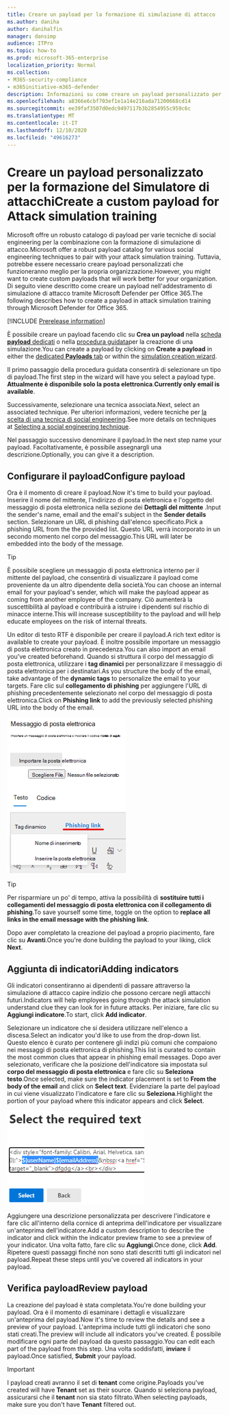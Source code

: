```yaml
---
title: Creare un payload per la formazione di simulazione di attacco
ms.author: daniha
author: danihalfin
manager: dansimp
audience: ITPro
ms.topic: how-to
ms.prod: microsoft-365-enterprise
localization_priority: Normal
ms.collection:
- M365-security-compliance
- m365initiative-m365-defender
description: Informazioni su come creare un payload personalizzato per la formazione di simulazione di attacco in Microsoft Defender per Office 365.
ms.openlocfilehash: a8366e6cbf703ef1e1a14e216ada71200668cd14
ms.sourcegitcommit: ee39faf3507d0edc9497117b3b2854955c959c6c
ms.translationtype: MT
ms.contentlocale: it-IT
ms.lasthandoff: 12/10/2020
ms.locfileid: "49616273"
---
```

# <a name="create-a-custom-payload-for-attack-simulation-training"></a><span data-ttu-id="42957-103">Creare un payload personalizzato per la formazione del Simulatore di attacchi</span><span class="sxs-lookup"><span data-stu-id="42957-103">Create a custom payload for Attack simulation training</span></span>

<span data-ttu-id="42957-104">Microsoft offre un robusto catalogo di payload per varie tecniche di social engineering per la combinazione con la formazione di simulazione di attacco.</span><span class="sxs-lookup"><span data-stu-id="42957-104">Microsoft offer a robust payload catalog for various social engineering techniques to pair with your attack simulation training.</span></span> <span data-ttu-id="42957-105">Tuttavia, potrebbe essere necessario creare payload personalizzati che funzioneranno meglio per la propria organizzazione.</span><span class="sxs-lookup"><span data-stu-id="42957-105">However, you might want to create custom payloads that will work better for your organization.</span></span> <span data-ttu-id="42957-106">Di seguito viene descritto come creare un payload nell'addestramento di simulazione di attacco tramite Microsoft Defender per Office 365.</span><span class="sxs-lookup"><span data-stu-id="42957-106">The following describes how to create a payload in attack simulation training through Microsoft Defender for Office 365.</span></span>

[!INCLUDE [Prerelease information](../includes/prerelease.md)]

<span data-ttu-id="42957-107">È possibile creare un payload facendo clic su **Crea un payload** nella [scheda **payload** dedicati](https://security.microsoft.com/attacksimulator?viewid=payload) o nella [procedura guidata](attack-simulation-training.md#selecting-a-payload)per la creazione di una simulazione.</span><span class="sxs-lookup"><span data-stu-id="42957-107">You can create a payload by clicking on **Create a payload** in either the [dedicated **Payloads** tab](https://security.microsoft.com/attacksimulator?viewid=payload) or within the [simulation creation wizard](attack-simulation-training.md#selecting-a-payload).</span></span>

<span data-ttu-id="42957-108">Il primo passaggio della procedura guidata consentirà di selezionare un tipo di payload.</span><span class="sxs-lookup"><span data-stu-id="42957-108">The first step in the wizard will have you select a payload type.</span></span> <span data-ttu-id="42957-109">**Attualmente è disponibile solo la posta elettronica**.</span><span class="sxs-lookup"><span data-stu-id="42957-109">**Currently only email is available**.</span></span>

<span data-ttu-id="42957-110">Successivamente, selezionare una tecnica associata.</span><span class="sxs-lookup"><span data-stu-id="42957-110">Next, select an associated technique.</span></span> <span data-ttu-id="42957-111">Per ulteriori informazioni, vedere tecniche per [la scelta di una tecnica di social engineering](attack-simulation-training.md#selecting-a-social-engineering-technique).</span><span class="sxs-lookup"><span data-stu-id="42957-111">See more details on techniques at [Selecting a social engineering technique](attack-simulation-training.md#selecting-a-social-engineering-technique).</span></span>

<span data-ttu-id="42957-112">Nel passaggio successivo denominare il payload.</span><span class="sxs-lookup"><span data-stu-id="42957-112">In the next step name your payload.</span></span> <span data-ttu-id="42957-113">Facoltativamente, è possibile assegnargli una descrizione.</span><span class="sxs-lookup"><span data-stu-id="42957-113">Optionally, you can give it a description.</span></span>

## <a name="configure-payload"></a><span data-ttu-id="42957-114">Configurare il payload</span><span class="sxs-lookup"><span data-stu-id="42957-114">Configure payload</span></span>

<span data-ttu-id="42957-115">Ora è il momento di creare il payload.</span><span class="sxs-lookup"><span data-stu-id="42957-115">Now it's time to build your payload.</span></span> <span data-ttu-id="42957-116">Inserire il nome del mittente, l'indirizzo di posta elettronica e l'oggetto del messaggio di posta elettronica nella sezione dei **Dettagli del mittente** .</span><span class="sxs-lookup"><span data-stu-id="42957-116">Input the sender's name, email and the email's subject in the **Sender details** section.</span></span> <span data-ttu-id="42957-117">Selezionare un URL di phishing dall'elenco specificato.</span><span class="sxs-lookup"><span data-stu-id="42957-117">Pick a phishing URL from the the provided list.</span></span> <span data-ttu-id="42957-118">Questo URL verrà incorporato in un secondo momento nel corpo del messaggio.</span><span class="sxs-lookup"><span data-stu-id="42957-118">This URL will later be embedded into the body of the message.</span></span>

> [!TIP]
> <span data-ttu-id="42957-119">È possibile scegliere un messaggio di posta elettronica interno per il mittente del payload, che consentirà di visualizzare il payload come proveniente da un altro dipendente della società.</span><span class="sxs-lookup"><span data-stu-id="42957-119">You can choose an internal email for your payload's sender, which will make the payload appear as coming from another employee of the company.</span></span> <span data-ttu-id="42957-120">Ciò aumenterà la suscettibilità al payload e contribuirà a istruire i dipendenti sul rischio di minacce interne.</span><span class="sxs-lookup"><span data-stu-id="42957-120">This will increase susceptibility to the payload and will help educate employees on the risk of internal threats.</span></span>

<span data-ttu-id="42957-121">Un editor di testo RTF è disponibile per creare il payload.</span><span class="sxs-lookup"><span data-stu-id="42957-121">A rich text editor is available to create your payload.</span></span> <span data-ttu-id="42957-122">È inoltre possibile importare un messaggio di posta elettronica creato in precedenza.</span><span class="sxs-lookup"><span data-stu-id="42957-122">You can also import an email you've created beforehand.</span></span> <span data-ttu-id="42957-123">Quando si struttura il corpo del messaggio di posta elettronica, utilizzare i **tag dinamici** per personalizzare il messaggio di posta elettronica per i destinatari.</span><span class="sxs-lookup"><span data-stu-id="42957-123">As you structure the body of the email, take advantage of the **dynamic tags** to personalize the email to your targets.</span></span> <span data-ttu-id="42957-124">Fare clic sul **collegamento di phishing** per aggiungere l'URL di phishing precedentemente selezionato nel corpo del messaggio di posta elettronica.</span><span class="sxs-lookup"><span data-stu-id="42957-124">Click on **Phishing link** to add the previously selected phishing URL into the body of the email.</span></span>

![Collegamento di phishing e tag dinamici evidenziati nella creazione di payload per Microsoft Defender per Office 365](../../media/attack-sim-preview-payload-email-body.png)

> [!TIP]
> <span data-ttu-id="42957-126">Per risparmiare un po' di tempo, attiva la possibilità di **sostituire tutti i collegamenti del messaggio di posta elettronica con il collegamento di phishing**.</span><span class="sxs-lookup"><span data-stu-id="42957-126">To save yourself some time, toggle on the option to **replace all links in the email message with the phishing link**.</span></span>

<span data-ttu-id="42957-127">Dopo aver completato la creazione del payload a proprio piacimento, fare clic su **Avanti**.</span><span class="sxs-lookup"><span data-stu-id="42957-127">Once you're done building the payload to your liking, click **Next**.</span></span>

## <a name="adding-indicators"></a><span data-ttu-id="42957-128">Aggiunta di indicatori</span><span class="sxs-lookup"><span data-stu-id="42957-128">Adding indicators</span></span>

<span data-ttu-id="42957-129">Gli indicatori consentiranno ai dipendenti di passare attraverso la simulazione di attacco capire indizio che possono cercare negli attacchi futuri.</span><span class="sxs-lookup"><span data-stu-id="42957-129">Indicators will help employees going through the attack simulation understand clue they can look for in future attacks.</span></span> <span data-ttu-id="42957-130">Per iniziare, fare clic su **Aggiungi indicatore**.</span><span class="sxs-lookup"><span data-stu-id="42957-130">To start, click **Add indicator**.</span></span>

<span data-ttu-id="42957-131">Selezionare un indicatore che si desidera utilizzare nell'elenco a discesa.</span><span class="sxs-lookup"><span data-stu-id="42957-131">Select an indicator you'd like to use from the drop-down list.</span></span> <span data-ttu-id="42957-132">Questo elenco è curato per contenere gli indizi più comuni che compaiono nei messaggi di posta elettronica di phishing.</span><span class="sxs-lookup"><span data-stu-id="42957-132">This list is curated to contain the most common clues that appear in phishing email messages.</span></span> <span data-ttu-id="42957-133">Dopo aver selezionato, verificare che la posizione dell'indicatore sia impostata sul **corpo del messaggio di posta elettronica** e fare clic su **Seleziona testo**.</span><span class="sxs-lookup"><span data-stu-id="42957-133">Once selected, make sure the indicator placement is set to **From the body of the email** and click on **Select text**.</span></span> <span data-ttu-id="42957-134">Evidenziare la parte del payload in cui viene visualizzato l'indicatore e fare clic su **Seleziona**.</span><span class="sxs-lookup"><span data-stu-id="42957-134">Highlight the portion of your payload where this indicator appears and click **Select**.</span></span>

![Testo evidenziato nel corpo del messaggio da aggiungere a un indicatore nell'esercitazione sulla simulazione di attacco](../../media/attack-sim-preview-select-text.png)

<span data-ttu-id="42957-136">Aggiungere una descrizione personalizzata per descrivere l'indicatore e fare clic all'interno della cornice di anteprima dell'indicatore per visualizzare un'anteprima dell'indicatore.</span><span class="sxs-lookup"><span data-stu-id="42957-136">Add a custom description to describe the indicator and click within the indicator preview frame to see a preview of your indicator.</span></span> <span data-ttu-id="42957-137">Una volta fatto, fare clic su **Aggiungi**.</span><span class="sxs-lookup"><span data-stu-id="42957-137">Once done, click **Add**.</span></span> <span data-ttu-id="42957-138">Ripetere questi passaggi finché non sono stati descritti tutti gli indicatori nel payload.</span><span class="sxs-lookup"><span data-stu-id="42957-138">Repeat these steps until you've covered all indicators in your payload.</span></span>

## <a name="review-payload"></a><span data-ttu-id="42957-139">Verifica payload</span><span class="sxs-lookup"><span data-stu-id="42957-139">Review payload</span></span>

<span data-ttu-id="42957-140">La creazione del payload è stata completata.</span><span class="sxs-lookup"><span data-stu-id="42957-140">You're done building your payload.</span></span> <span data-ttu-id="42957-141">Ora è il momento di esaminare i dettagli e visualizzare un'anteprima del payload.</span><span class="sxs-lookup"><span data-stu-id="42957-141">Now it's time to review the details and see a preview of your payload.</span></span> <span data-ttu-id="42957-142">L'anteprima include tutti gli indicatori che sono stati creati.</span><span class="sxs-lookup"><span data-stu-id="42957-142">The preview will include all indicators you've created.</span></span> <span data-ttu-id="42957-143">È possibile modificare ogni parte del payload da questo passaggio.</span><span class="sxs-lookup"><span data-stu-id="42957-143">You can edit each part of the payload from this step.</span></span> <span data-ttu-id="42957-144">Una volta soddisfatti, **inviare** il payload.</span><span class="sxs-lookup"><span data-stu-id="42957-144">Once satisfied, **Submit** your payload.</span></span>

> [!IMPORTANT]
> <span data-ttu-id="42957-145">I payload creati avranno il set di **tenant** come origine.</span><span class="sxs-lookup"><span data-stu-id="42957-145">Payloads you've created will have **Tenant** set as their source.</span></span> <span data-ttu-id="42957-146">Quando si seleziona payload, assicurarsi che il **tenant** non sia stato filtrato.</span><span class="sxs-lookup"><span data-stu-id="42957-146">When selecting payloads, make sure you don't have **Tenant** filtered out.</span></span>